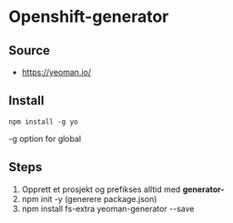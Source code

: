 # Openshift-generator

## Source
* https://yeoman.io/

## Install

    npm install -g yo

-g option for global

## Steps

1. Opprett et prosjekt og prefikses alltid med **generator-**<din-nye-generator-navn>
2. npm init -y (generere package.json)
3. npm install fs-extra yeoman-generator --save 